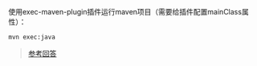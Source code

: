 使用exec-maven-plugin插件运行maven项目（需要给插件配置mainClass属性）：

~~~bash
mvn exec:java
~~~

> [参考回答](https://stackoverflow.com/questions/1089285/maven-run-project)
